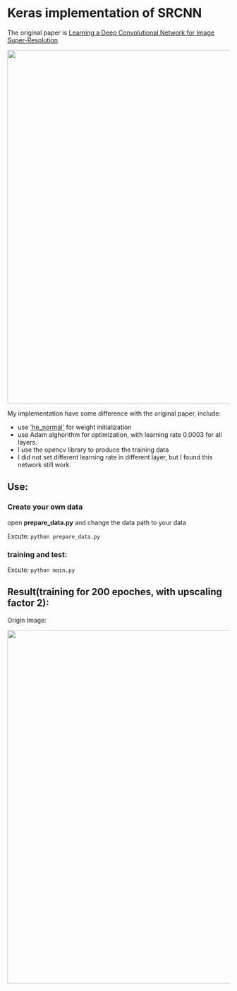 # Keras implementation of SRCNN


The original paper is [Learning a Deep Convolutional Network for Image Super-Resolution](https://arxiv.org/abs/1501.00092)

<p align="center">
  <img src="https://github.com/MarkPrecursor/SRCNN-keras/blob/master/SRCNN.png" width="800"/>
</p>

My implementation have some difference with the original paper, include:

* use ['he_normal'](https://keras.io/initializations/) for weight initialization
* use Adam alghorithm for optimization, with learning rate 0.0003 for all layers.
* I use the opencv library to produce the training data 
* I did not set different learning rate in different layer, but I found this network still work.

## Use:
### Create your own data
open **prepare_data.py** and change the data path to your data

Excute:
`python prepare_data.py`

### training and test:
Excute:
`python main.py`


## Result(training for 200 epoches, with upscaling factor 2):
Origin Image:
<p align="center">
  <img src="https://github.com/MarkPrecursor/SRCNN-keras/blob/master/result.jpg" width="800"/>
</p>



